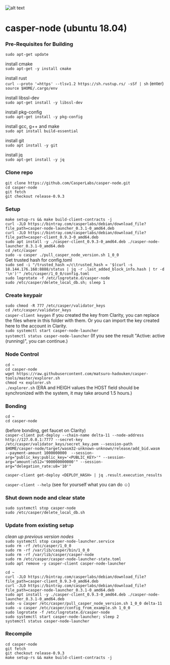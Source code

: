 ![alt text](https://github.com/CasperLabs/casper-node/raw/master/images/CasperLabs_Logo_Horizontal_RGB.png)

# casper-node (ubuntu 18.04)
### Pre-Requisites for Building  
`sudo apt-get update`  

install cmake  
`sudo apt-get -y install cmake`  

install rust  
`curl --proto '=https' --tlsv1.2 https://sh.rustup.rs/ -sSf | sh` (enter)  
`source $HOME/.cargo/env`  
   
install libssl-dev  
`sudo apt-get install -y libssl-dev`  
   
install pkg-config  
`sudo apt-get install -y pkg-config`  
   
install gcc, g++ and make  
`sudo apt install build-essential`  

install git  
`sudo apt install -y git`  

install jq  
`sudo apt-get install -y jq`  
   
### Clone repo  
`git clone https://github.com/CasperLabs/casper-node.git`  
`cd casper-node`  
`git fetch`  
`git checkout release-0.9.3`  
   
### Setup
`make setup-rs && make build-client-contracts -j`  
`curl -JLO https://bintray.com/casperlabs/debian/download_file?file_path=casper-node-launcher_0.3.1-0_amd64.deb`  
`curl -JLO https://bintray.com/casperlabs/debian/download_file?file_path=casper-client_0.9.3-0_amd64.deb`  
`sudo apt install -y ./casper-client_0.9.3-0_amd64.deb ./casper-node-launcher_0.3.1-0_amd64.deb`  
`cd /etc/casper`  
`sudo -u casper ./pull_casper_node_version.sh 1_0_0`  
Get trusted hash for config.toml  
`sudo sed -i "/trusted_hash =/c\trusted_hash = '$(curl -s 18.144.176.168:8888/status | jq -r .last_added_block_info.hash | tr -d '\n')'" /etc/casper/1_0_0/config.toml`  
`sudo logrotate -f /etc/logrotate.d/casper-node`  
`sudo /etc/casper/delete_local_db.sh; sleep 1`  

### Create keypair  
`sudo chmod -R 777 /etc/casper/validator_keys`  
`cd /etc/casper/validator_keys`  
`casper-client keygen`  if you created the key from Clarity, you can replace the files where in this folder with them. Or you can import the key created here to the account in Clarity.  
`sudo systemctl start casper-node-launcher`  
`systemctl status casper-node-launcher` (If you see the result "Active: active (running)", you can continue.)  

### Node Control
`cd ~`  
`cd casper-node`  
`wget https://raw.githubusercontent.com/matsuro-hadouken/casper-tools/master/explorer.sh`  
`chmod +x explorer.sh`  
`./explorer.sh` (ERA and HEIGH values the HOST field should be synchronized with the system, it may take around 1.5 hours.)  

### Bonding  
`cd ~`  
`cd casper-node`  

(before bonding, get faucet on Clarity)  
`casper-client put-deploy --chain-name delta-11 --node-address http://127.0.0.1:7777 --secret-key /etc/casper/validator_keys/secret_key.pem --session-path  $HOME/casper-node/target/wasm32-unknown-unknown/release/add_bid.wasm  --payment-amount 1000000000  --session-arg="public_key:public_key='<PUBLIC_KEY>'" --session-arg="amount:u512='900000000000'" --session-arg="delegation_rate:u8='10'"`  

`casper-client get-deploy <DEPLOY_HASH> | jq .result.execution_results`  

`casper-client --help` (see for yourself what you can do ☺)  

### Shut down node and clear state  
`sudo systemctl stop casper-node`  
`sudo /etc/casper/delete_local_db.sh`  

### Update from existing setup  
*clean up previous version nodes*  
`sudo systemctl stop casper-node-launcher.service`  
`sudo rm -rf /etc/casper/1_0_0`  
`sudo rm -rf /var/lib/casper/bin/1_0_0`  
`sudo rm -rf /var/lib/casper/casper-node`  
`sudo rm /etc/casper/casper-node-launcher-state.toml`  
`sudo apt remove -y casper-client casper-node-launcher`  

`cd ~`  
`curl -JLO https://bintray.com/casperlabs/debian/download_file?file_path=casper-client_0.9.3-0_amd64.deb`  
`curl -JLO https://bintray.com/casperlabs/debian/download_file?file_path=casper-node-launcher_0.3.1-0_amd64.deb`  
`sudo apt install -y ./casper-client_0.9.3-0_amd64.deb ./casper-node-launcher_0.3.1-0_amd64.deb`  
`sudo -u casper /etc/casper/pull_casper_node_version.sh 1_0_0 delta-11`  
`sudo -u casper /etc/casper/config_from_example.sh 1_0_0`  
`sudo logrotate -f /etc/logrotate.d/casper-node`  
`sudo systemctl start casper-node-launcher; sleep 2`  
`systemctl status casper-node-launcher`  

### Recompile  
`cd casper-node`  
`git fetch`  
`git checkout release-0.9.3`  
`make setup-rs && make build-client-contracts -j`
